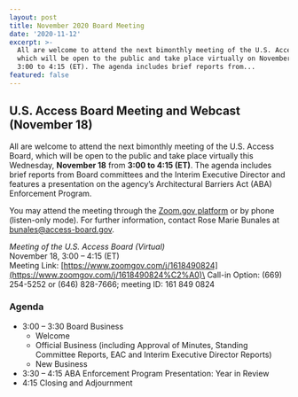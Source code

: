 ```yaml
---
layout: post
title: November 2020 Board Meeting
date: '2020-11-12'
excerpt: >-
  All are welcome to attend the next bimonthly meeting of the U.S. Access Board,
  which will be open to the public and take place virtually on November 18 from
  3:00 to 4:15 (ET). The agenda includes brief reports from...
featured: false
---
```

## U.S. Access Board Meeting and Webcast (November 18)

All are welcome to attend the next bimonthly meeting of the U.S. Access Board, which will be open to the public and take place virtually this Wednesday, **November 18** from **3:00 to 4:15 (ET)**. The agenda includes brief reports from Board committees and the Interim Executive Director and features a presentation on the agency’s Architectural Barriers Act (ABA) Enforcement Program.

You may attend the meeting through the [Zoom.gov platform](https://www.zoomgov.com/j/1618490824#success) or by phone (listen-only mode). For further information, contact Rose Marie Bunales at [bunales@access-board.gov](mailto:bunales@access-board.gov).

*Meeting of the U.S. Access Board (Virtual)* \
November 18, 3:00 – 4:15 (ET)\
Meeting Link: [https://www.zoomgov.com/j/1618490824](https://www.zoomgov.com/j/1618490824%C2%A0)\
Call-in Option: (669) 254-5252 or (646) 828-7666; meeting ID: 161 849 0824

### Agenda

* 3:00 – 3:30 Board Business
  * Welcome
  * Official Business (including Approval of Minutes, Standing Committee Reports, EAC and Interim Executive Director Reports)
  * New Business
* 3:30 – 4:15 ABA Enforcement Program Presentation: Year in Review
* 4:15 Closing and Adjournment
